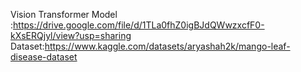 Vision Transformer Model :https://drive.google.com/file/d/1TLa0fhZ0igBJdQWwzxcfF0-kXsERQjyl/view?usp=sharing
Dataset:https://www.kaggle.com/datasets/aryashah2k/mango-leaf-disease-dataset
